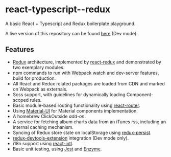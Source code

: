 # react-typescript--redux
A basic React + Typescript and Redux boilerplate playground.

A live version of this repository can be found [here](https://orenhd.github.io/react-typescript--redux/) (Dev mode).

## Features
- [Redux](https://www.npmjs.com/package/redux) architecture, implemented by [react-redux](https://www.npmjs.com/package/react-redux) and demonstrated by two exemplary modules.
- npm commands to run with Webpack watch and dev-server features, build for production.
- All React and Redux related packages are loaded from CDN and marked on Webpack as externals.
- Scss support, with guidelines for dynamically loading Component-scoped rules.
- Basic module-based routing functionality using [react-router](https://www.npmjs.com/package/react-router).
- Using [Material-UI](http://www.material-ui.com) for Material components implementation.
- A homebrew ClickOutside *add-on*.
- A service for fetching album charts data from an iTunes rss, including an internal caching mechanism.
- Syncing of Redux store state on localStorage using [redux-persist](https://www.npmjs.com/package/redux-persist).
- [redux-devtools-extension](https://www.npmjs.com/package/redux-devtools-extension) integration (Dev mode only).
- i18n support using [react-intl](https://www.npmjs.com/package/react-intl).
- Basic unit testing, using [Jest](https://jestjs.io/) and [Enzyme](https://www.npmjs.com/package/enzyme).
